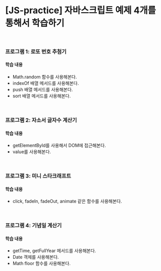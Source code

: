 # [JS-practice] 자바스크립트 예제 4개를 통해서 학습하기

<br>

### 프로그램 1: 로또 번호 추첨기 

#### 학습 내용
- Math.random 함수를 사용해본다.
- indexOf 배열 메서드를 사용해본다. 
- push 배열 메서드를 사용해본다.
- sort 배열 메서드를 사용해본다.

<br>

### 프로그램 2: 자소서 글자수 계산기

#### 학습 내용
- getElementById를 사용해서 DOM에 접근해본다.
- value를 사용해본다.

<br>

### 프로그램 3: 미니 스타크래프트

#### 학습 내용
- click, fadeIn, fadeOut, animate 같은 함수를 사용해본다.

<br>

### 프로그램 4: 기념일 계산기

#### 학습 내용
- getTime, getFullYear 메서드를 사용해본다.
- Date 객체를 사용해본다.
- Math floor 함수를 사용해본다.
